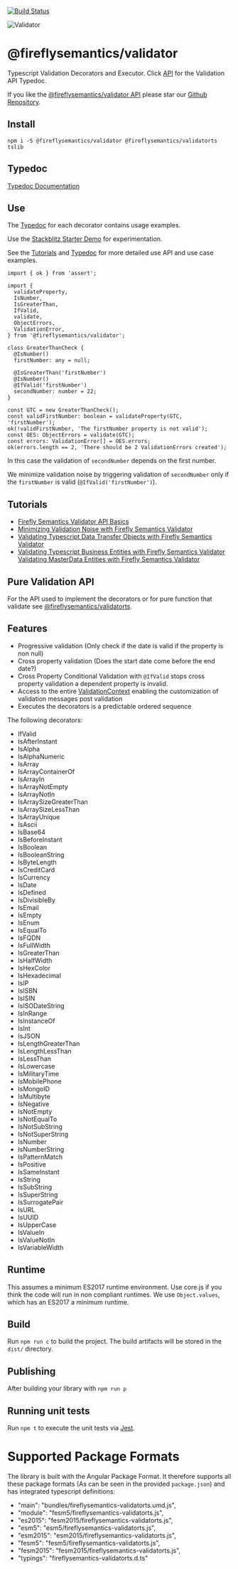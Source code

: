 [![Build Status](https://travis-ci.org/fireflysemantics/validator.svg?branch=master)](https://travis-ci.org/fireflysemantics/validator)

![Validator](pnglogo.png)

# @fireflysemantics/validator

Typescript Validation Decorators and Executor.  Click [API](https://fireflysemantics.github.io/validator/modules/validate.html) for the Validation API Typedoc.

If you like the [@fireflysemantics/validator API](https://www.npmjs.com/package/@fireflysemantics/validator) please star our [Github Repository](https://github.com/fireflysemantics/validator).

## Install

```
npm i -S @fireflysemantics/validator @fireflysemantics/validatorts tslib
```

## Typedoc

[Typedoc Documentation](https://fireflysemantics.github.io/validator/)

## Use

The [Typedoc](https://fireflysemantics.github.io/validator/) for each decorator contains usage examples.

Use the [Stackblitz Starter Demo](https://stackblitz.com/edit/typescript-2rlubt?file=GreaterThanCheck.ts) for experimentation.  

See the [Tutorials](https://github.com/fireflysemantics/validator#tutorials) and [Typedoc](https://fireflysemantics.github.io/validator/) for more detailed use API and use case examples.  

```
import { ok } from 'assert';

import {
  validateProperty,
  IsNumber,
  IsGreaterThan,
  IfValid,
  validate,
  ObjectErrors,
  ValidationError,
} from '@fireflysemantics/validator';

class GreaterThanCheck {
  @IsNumber()
  firstNumber: any = null;

  @IsGreaterThan('firstNumber')
  @IsNumber()
  @IfValid('firstNumber')
  secondNumber: number = 22;
}

const GTC = new GreaterThanCheck();
const validFirstNumber: boolean = validateProperty(GTC, 'firstNumber');
ok(!validFirstNumber, 'The firstNumber property is not valid');
const OES: ObjectErrors = validate(GTC);
const errors: ValidationError[] = OES.errors;
ok(errors.length == 2, 'There should be 2 ValidationErrors created');
```

In this case the validation of `secondNumber` depends on the first number.  

We minimize validation noise by triggering validation of `secondNumber` only if the `firstNumber` is valid (`@IfValid('firstNumber')`).

## Tutorials

- [Firefly Semantics Validator API Basics](https://developer.fireflysemantics.com/tasks/tasks--validator--fireflly-semantics-validator-api-basics)
- [Minimizing Validation Noise with Firefly Semantics Validator](https://developer.fireflysemantics.com/tasks/tasks--validator--minimizing-validation-noise-with-firefly-semantics-validator)
- [Validating Typescript Data Transfer Objects with Firefly Semantics Validator](https://developer.fireflysemantics.com/tasks/tasks--validator--validating-typescript-data-transfer-objects-with-firefly-semantics-validator)
- [Validating Typescript Business Entities with Firefly Semantics Validator](https://developer.fireflysemantics.com/tasks/tasks--validator--validating-typescript-business-entities-with-firefly-semantics-validator)
[Validating MasterData Entities with Firefly Semantics Validator](https://developer.fireflysemantics.com/tasks/tasks--validator--validating-master-data-entities-with-firefly-semantics-validator)

## Pure Validation API

For the API used to implement the decorators or for pure function that validate see [@fireflysemantics/validatorts](https://www.npmjs.com/package/@fireflysemantics/validatorts).


## Features

- Progressive validation (Only check if the date is valid if the property is non null)
- Cross property validation (Does the start date come before the end date?)
- Cross Property Conditional Validation with `@IfValid` stops cross property validation a dependent property is invalid.
- Access to the entire [ValidationContext](https://github.com/fireflysemantics/validator/blob/master/src/ValidationContext.ts) enabling the customization of validation messages post validation
- Executes the decorators is a predictable ordered sequence

The following decorators:

- IfValid
- IsAfterInstant
- IsAlpha
- IsAlphaNumeric
- IsArray
- IsArrayContainerOf
- IsArrayIn
- IsArrayNotEmpty
- IsArrayNotIn
- IsArraySizeGreaterThan
- IsArraySizeLessThan
- IsArrayUnique
- IsAscii
- IsBase64
- IsBeforeInstant
- IsBoolean
- IsBooleanString
- IsByteLength
- IsCreditCard
- IsCurrency
- IsDate
- IsDefined
- IsDivisibleBy
- IsEmail
- IsEmpty
- IsEnum
- IsEqualTo
- IsFQDN
- IsFullWidth
- IsGreaterThan
- IsHalfWidth
- IsHexColor
- IsHexadecimal
- IsIP
- IsISBN
- IsISIN
- IsISODateString
- IsInRange
- IsInstanceOf
- IsInt
- IsJSON
- IsLengthGreaterThan
- IsLengthLessThan
- IsLessThan
- IsLowercase
- IsMilitaryTime
- IsMobilePhone
- IsMongoID
- IsMultibyte
- IsNegative
- IsNotEmpty
- IsNotEqualTo
- IsNotSubString
- IsNotSuperString
- IsNumber
- IsNumberString
- IsPatternMatch
- IsPositive
- IsSameInstant
- IsString
- IsSubString
- IsSuperString
- IsSurrogatePair
- IsURL
- IsUUID
- IsUpperCase
- IsValueIn
- IsValueNotIn
- IsVariableWidth

## Runtime

This assumes a minimum ES2017 runtime environment.  Use core.js if you think the code will run in non compliant runtimes.  We use `Object.values`, which has an ES2017 a minimum runtime.

## Build

Run `npm run c` to build the project. The build artifacts will be stored in the `dist/` directory.

## Publishing

After building your library with `npm run p`

## Running unit tests

Run `npm t` to execute the unit tests via [Jest](https://jestjs.io/).


# Supported Package Formats

The library is built with the Angular Package Format.  It therefore supports all these package formats (As can be seen in the provided `package.json`) and has integrated typescript definitions:

- "main": "bundles/fireflysemantics-validatorts.umd.js",
-  "module": "fesm5/fireflysemantics-validatorts.js",
-  "es2015": "fesm2015/fireflysemantics-validatorts.js",
-  "esm5": "esm5/fireflysemantics-validatorts.js",
-  "esm2015": "esm2015/fireflysemantics-validatorts.js",
-  "fesm5": "fesm5/fireflysemantics-validatorts.js",
-  "fesm2015": "fesm2015/fireflysemantics-validatorts.js",
-  "typings": "fireflysemantics-validatorts.d.ts"